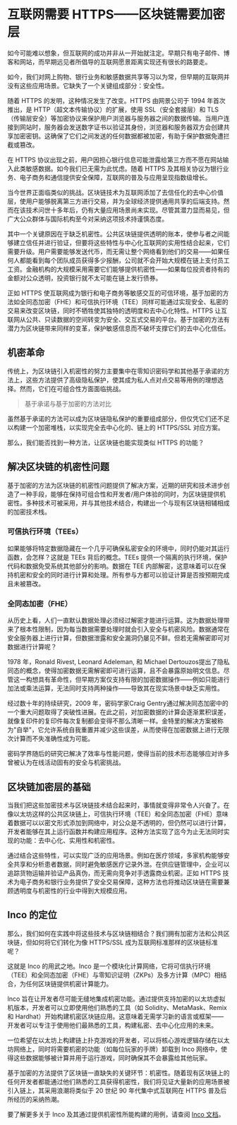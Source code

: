 # 互联网需要 HTTPS——区块链需要加密层

如今可能难以想象，但互联网的成功并非从一开始就注定。早期只有电子邮件、博客和网站，而早期远见者所倡导的互联网愿景距离实现还有很长的路要走。

如今，我们对网上购物、银行业务和敏感数据共享等习以为常，但早期的互联网并没有这些应用场景。它缺失了一个关键组成部分：安全性。

随着 HTTPS 的发明，这种情况发生了改变。HTTPS 由网景公司于 1994 年首次推出，是 HTTP（超文本传输协议）的扩展，使用 SSL（安全套接层）和 TLS（传输层安全）等加密协议来保护用户浏览器与服务器之间的数据传输。当用户连接到网站时，服务器会发送数字证书以验证其身份，浏览器和服务器双方会创建共享加密密钥。这确保了它们之间发送的任何数据都被加密，有助于保护数据免遭拦截或篡改。

在 HTTPS 协议出现之前，用户因担心银行信息可能泄露给第三方而不愿在网站输入此类敏感数据。如今我们已无需为此忧虑。随着 HTTPS 及其相关协议为银行业务、电子商务和通信提供安全保障，互联网的普及与应用呈现指数级增长。

当今世界正面临类似的挑战。区块链技术为互联网添加了去信任化的去中心价值层，使用户能够脱离第三方进行交易，并为全球经济提供通用共享的后端支持。然而在该技术问世十多年后，仍有大量应用场景尚未实现。尽管其潜力显而易见，但广大公众群体与国际机构至今对采纳这项技术持谨慎态度。

其中一个关键原因在于缺乏机密性。公共区块链提供透明的账本，使参与者之间能够建立信任并进行验证，但要将这些特性与中心化互联网的实用性结合起来，它们需要升级。用户需要能够发送代币，而无需让整个网络看到他们的交易——如果任何人都能看到每个团队成员获得多少报酬，公司就不会开始大规模在链上支付员工工资。金融机构的大规模采用需要它们能够提供机密性——如果每位投资者持有的金额对公众透明，投资银行就不太可能在链上发行债券。

正如 HTTPS 使互联网成为银行和电子商务等敏感交互的可信环境，基于加密的方法如全同态加密（FHE）和可信执行环境（TEE）同样可能通过实现安全、私密的交易来改变区块链，同时不牺牲使其独特的透明度和去中心化特性。HTTPS 让互联网从公共、只读数据的空间转变为安全、交互式交易的平台。基于加密的方法有潜力为区块链带来同样的变革，保护敏感信息而不破坏支撑它们的去中心化信任。

## 机密革命

传统上，为区块链引入机密性的努力主要集中在零知识密码学和其他基于承诺的方法上，这些方法提供了高级隐私保护，使其成为私人点对点交易等用例的理想选择。然而，它们在可组合性方面面临挑战。

> 基于承诺与基于加密的方法对比

虽然基于承诺的方法可以成为区块链隐私保护的重要组成部分，但仅凭它们还不足以构建一个加密堆栈，以实现完全去中心化的、链上的 HTTPS/SSL 对应方案。

那么，我们能否找到一种方法，让区块链也能实现类似 HTTPS 的功能？

## 解决区块链的机密性问题

基于加密的方法为区块链的机密性问题提供了解决方案，近期的研究和技术进步创造了一种手段，能够在保持可组合性和开发者/用户体验的同时，为区块链提供机密性。多种技术可被采用，并与其他技术结合，构建出一个与现有区块链相辅相成的加密技术栈。

### 可信执行环境（TEEs）

如果能够将特定数据隐藏在一个几乎可确保私密安全的环境中，同时仍能对其运行函数，会怎样？这就是 TEEs 背后的概念。TEEs 提供一个隔离的执行环境，保护代码和数据免受系统其他部分的影响。数据在 TEE 内部解密，这意味着可以在保持机密和安全的同时进行计算和处理。所有参与方都可以验证计算是否按预期完成且未被篡改。

### 全同态加密（FHE）

从历史上看，人们一直默认数据处理必须经过解密才能进行运算。这为数据处理带来了根本性限制，因为每当数据需要处理时就会引入安全与机密风险。数据通常在安全服务器上进行计算，但数据泄露和安全漏洞仍屡见不鲜。但若无需解密即可对数据进行计算呢？

1978 年，Ronald Rivest, Leonard Adeleman, 和 Michael Dertouzos提出了隐私同态的概念，使得加密数据无需解密即可进行运算，且不会暴露原始明文信息。尽管这一构想具有革命性，但早期方案仅支持有限的加密数据操作——例如只能进行加法或乘法运算，无法同时支持两种操作——导致其在现实场景中缺乏实用性。

经过数十年的持续研究，2009 年，密码学家Craig Gentry通过解决同态加密中的一个重大问题取得了突破性进展。在此之前，对加密数据的计算会逐渐累积误差，就像复印件的复印件每次复制都会变得不那么清晰一样。金特里的解决方案被称为"自举"，它允许系统自我重置并减少这些误差，从而使得在加密数据上进行无限次计算而不失准确性成为可能。

密码学界随后的研究已解决了效率与性能问题，使得当前的技术形态能够应对许多曾被认为在线活动固有的安全与机密挑战。

## 区块链加密层的基础

当我们把这些加密技术与区块链技术结合起来时，事情就变得非常令人兴奋了。在像以太坊这样的公共区块链上，可信执行环境（TEE）和全同态加密（FHE）意味着数据可以以密文形式添加到网络中，对公众是不透明的，但仍然可以进行计算，开发者能够在其上运行函数并构建应用程序。这种方法实现了迄今为止无法同时实现的功能：去中心化、实用性和机密性。

通过结合这些特性，可以实现广泛的应用场景。例如在医疗领域，多家机构能够安全共享和分析患者数据，同时避免敏感医疗记录外泄。在供应链管理中，企业可以追踪货物运输并验证产品真伪，而无需向竞争对手透露商业机密。正如 HTTPS 技术为电子商务和银行业务提供了安全交易保障，这种方法也将推动区块链在需要兼顾透明度与机密性的行业中得到大规模应用。

## Inco 的定位

那么，我们如何在实践中将这些技术与区块链相结合？我们拥有加密方法和公共区块链，但如何将它们转化为像 HTTPS/SSL 成为互联网标准那样的区块链标准呢？

这就是 Inco 的用武之地。Inco 是一个模块化计算网络，它将可信执行环境（TEE）和全同态加密（FHE）与零知识证明（ZKPs）及多方计算（MPC）相结合，为任何区块链提供机密计算能力。

Inco 旨在让开发者尽可能无缝地集成机密功能。通过提供支持加密的以太坊虚拟机版本，开发者可以立即使用他们熟悉的工具（如 Solidity、MetaMask、Remix 和 Hardhat）开始构建机密区块链应用。这意味着无需学习新的语言或框架——开发者可以专注于使用他们最熟悉的工具，构建私密、去中心化应用的未来。

一位希望在以太坊上构建链上扑克游戏的开发者，可以将核心游戏逻辑存储在以太坊网络上，同时将需要机密的功能（如每位玩家的手牌）卸载到 Inco 网络中，使得这些数据能够被计算并用于运行游戏，同时确保其不会暴露给其他玩家。

基于加密的方法提供了区块链一直缺失的关键环节：机密性。随着现有区块链上的任何开发者都能通过他们熟悉的工具获得机密性，我们将见证大量新的应用场景被引入链上，其采用浪潮将类似于 20 世纪 90 年代集中式互联网在 HTTPS 普及后所经历的采纳热潮。

要了解更多关于 Inco 及其通过提供机密性所能构建的用例，请查阅 [Inco 文档](https://docs.inco.org/home)。